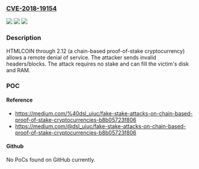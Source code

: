 ### [CVE-2018-19154](https://cve.mitre.org/cgi-bin/cvename.cgi?name=CVE-2018-19154)
![](https://img.shields.io/static/v1?label=Product&message=n%2Fa&color=blue)
![](https://img.shields.io/static/v1?label=Version&message=n%2Fa%20&color=brightgreen)
![](https://img.shields.io/static/v1?label=Vulnerability&message=n%2Fa&color=brightgreen)

### Description

HTMLCOIN through 2.12 (a chain-based proof-of-stake cryptocurrency) allows a remote denial of service. The attacker sends invalid headers/blocks. The attack requires no stake and can fill the victim's disk and RAM.

### POC

#### Reference
- https://medium.com/%40dsl_uiuc/fake-stake-attacks-on-chain-based-proof-of-stake-cryptocurrencies-b8b05723f806
- https://medium.com/@dsl_uiuc/fake-stake-attacks-on-chain-based-proof-of-stake-cryptocurrencies-b8b05723f806

#### Github
No PoCs found on GitHub currently.

